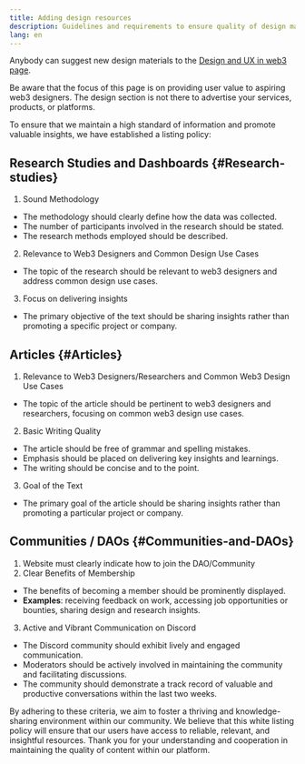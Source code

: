 ```yaml
---
title: Adding design resources
description: Guidelines and requirements to ensure quality of design materials on ethereum.org
lang: en
---
```


Anybody can suggest new design materials to the [Design and UX in web3 page](/developers/docs/design-and-ux/).

Be aware that the focus of this page is on providing user value to aspiring web3 designers. The design section is not there to advertise your services, products, or platforms.

To ensure that we maintain a high standard of information and promote valuable insights, we have established a listing policy:

## Research Studies and Dashboards {#Research-studies}

1. Sound Methodology
- The methodology should clearly define how the data was collected.
- The number of participants involved in the research should be stated.
- The research methods employed should be described.
2. Relevance to Web3 Designers and Common Design Use Cases
- The topic of the research should be relevant to web3 designers and address common design use cases.
3. Focus on delivering insights 
- The primary objective of the text should be sharing insights rather than promoting a specific project or company.

  
## Articles {#Articles}

1. Relevance to Web3 Designers/Researchers and Common Web3 Design Use Cases
  - The topic of the article should be pertinent to web3 designers and researchers, focusing on common web3 design use cases.
2. Basic Writing Quality
  - The article should be free of grammar and spelling mistakes.
  - Emphasis should be placed on delivering key insights and learnings.
  - The writing should be concise and to the point.
3. Goal of the Text
  - The primary goal of the article should be sharing insights rather than promoting a particular project or company.


## Communities / DAOs {#Communities-and-DAOs}

1. Website must clearly indicate how to join the DAO/Community
2. Clear Benefits of Membership
  - The benefits of becoming a member should be prominently displayed.
  - **Examples**: receiving feedback on work, accessing job opportunities or bounties, sharing design and research insights.
3. Active and Vibrant Communication on Discord
  - The Discord community should exhibit lively and engaged communication.
  - Moderators should be actively involved in maintaining the community and facilitating discussions.
  - The community should demonstrate a track record of valuable and productive conversations within the last two weeks.

By adhering to these criteria, we aim to foster a thriving and knowledge-sharing environment within our community. We believe that this white listing policy will ensure that our users have access to reliable, relevant, and insightful resources. Thank you for your understanding and cooperation in maintaining the quality of content within our platform.
